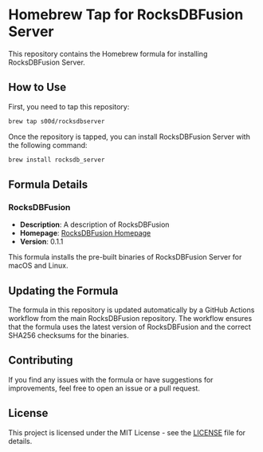 # Homebrew Tap for RocksDBFusion Server

This repository contains the Homebrew formula for installing RocksDBFusion Server.

## How to Use

First, you need to tap this repository:

```sh
brew tap s00d/rocksdbserver
```

Once the repository is tapped, you can install RocksDBFusion Server with the following command:

```sh
brew install rocksdb_server
```

## Formula Details

### RocksDBFusion

- **Description**: A description of RocksDBFusion
- **Homepage**: [RocksDBFusion Homepage](https://github.com/s00d/RocksDBFusion)
- **Version**: 0.1.1

This formula installs the pre-built binaries of RocksDBFusion Server for macOS and Linux.

## Updating the Formula

The formula in this repository is updated automatically by a GitHub Actions workflow from the main RocksDBFusion repository. The workflow ensures that the formula uses the latest version of RocksDBFusion and the correct SHA256 checksums for the binaries.

## Contributing

If you find any issues with the formula or have suggestions for improvements, feel free to open an issue or a pull request.

## License

This project is licensed under the MIT License - see the [LICENSE](LICENSE) file for details.
